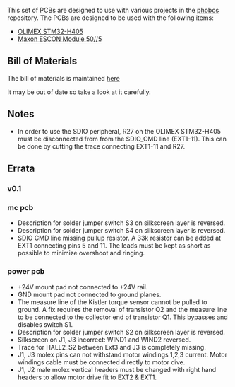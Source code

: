 This set of PCBs are designed to use with various projects in the
[phobos](https://github.com/oliverlee/phobos) repository. The PCBs are designed
to be used with the following items:
- [OLIMEX STM32-H405](https://www.olimex.com/Products/ARM/ST/STM32-H405/)
- [Maxon ESCON Module 50//5](http://www.maxonmotor.com/maxon/view/product/control/4-Q-Servokontroller/438725)

## Bill of Materials
The bill of materials is maintained [here](https://docs.google.com/spreadsheets/d/1CJe4dBAEXy64Y3e8YSP1X_Nll6x3aowWz7-QJbUk4VQ/edit?usp=sharing)

It may be out of date so take a look at it carefully.

## Notes
- In order to use the SDIO peripheral, R27 on the OLIMEX STM32-H405 must be
  disconnected from from the SDIO_CMD line (EXT1-11). This can be done by
  cutting the trace connecting EXT1-11 and R27.

## Errata
### v0.1
### mc pcb
- Description for solder jumper switch S3 on silkscreen layer is reversed.
- Description for solder jumper switch S4 on silkscreen layer is reversed.
- SDIO CMD line missing pullup resistor. A 33k resistor can be added at EXT1
  connecting pins 5 and 11. The leads must be kept as short as possible to
  minimize overshoot and ringing.

### power pcb
- +24V mount pad not connected to +24V rail.
- GND mount pad not connected to ground planes.
- The measure line of the Kistler torque sensor cannot be pulled to ground. A
  fix requires the removal of transistor Q2 and the measure line to be connected
  to the collector end of transistor Q1. This bypasses and disables switch S1.
- Description for solder jumper switch S2 on silkscreen layer is reversed.
- Silkscreen on J1, J3 incorrect: WIND1 and WIND2 reversed.
- Trace for HALL2_S2 between Ext3 and J3 is completely missing.
- J1, J3 molex pins can not withstand motor windings 1,2,3 current. Motor windings cable must be connected directly to motor dive.
- J1, J2 male molex vertical headers must be changed with right hand headers to allow motor drive fit to EXT2 & EXT1.
